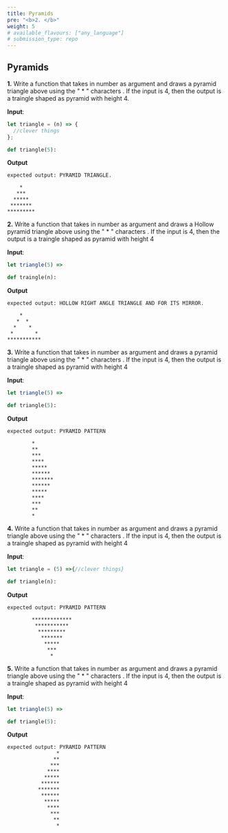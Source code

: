 ```yaml
---
title: Pyramids
pre: "<b>2. </b>"
weight: 5
# available_flavours: ["any_language"]
# submission_type: repo
---
```


## Pyramids

**1.**
Write a function that takes in number as argument and draws a pyramid triangle above using the " \* " characters . If the input is 4, then the output is a traingle shaped as pyramid with height 4.

**Input**:

```js
let triangle = (n) => {
  //clever things
};
```

```py
def triangle(5):
```

**Output**

```
expected output: PYRAMID TRIANGLE.

    *
   ***
  *****
 *******
*********
```

**2.**
Write a function that takes in number as argument and draws a Hollow pyramid triangle above using the " \* " characters . If the input is 4, then the output is a traingle shaped as pyramid with height 4

**Input**:

```js
let triangle(5) =>
```

```py
def traingle(n):
```

**Output**

```
expected output: HOLLOW RIGHT ANGLE TRIANGLE AND FOR ITS MIRROR.

    *
   *  *
  *    *
 *       *
***********
```

**3.**
Write a function that takes in number as argument and draws a pyramid triangle above using the " \* " characters . If the input is 4, then the output is a traingle shaped as pyramid with height 4

**Input**:

```js
let triangle(5) =>
```

```py
def triangle(5):
```

**Output**

```
expected output: PYRAMID PATTERN

        *
        **
        ***
        ****
        *****
        ******
        *******
        ******
        *****
        ****
        ***
        **
        *
```

**4.**
Write a function that takes in number as argument and draws a pyramid triangle above using the " \* " characters . If the input is 4, then the output is a traingle shaped as pyramid with height 4

**Input**:

```js
let triangle = (5) =>{//clever things}
```

```py
def triangle(n):
```

**Output**

```
expected output: PYRAMID PATTERN

        *************
         ***********
          *********
           *******
            *****
             ***
              *
```

**5.**
Write a function that takes in number as argument and draws a pyramid triangle above using the " \* " characters . If the input is 4, then the output is a traingle shaped as pyramid with height 4

**Input**:

```js
let triangle(5) =>
```

```py
def triangle(5):
```

**Output**

```
expected output: PYRAMID PATTERN
                *
               **
              ***
             ****
            *****
           ******
          *******
           ******
            *****
             ****
              ***
               **
                *
```
